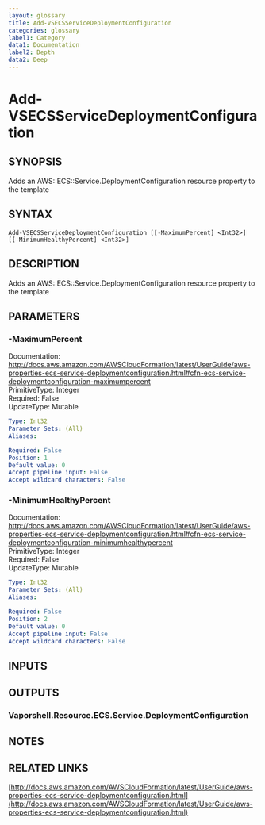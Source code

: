 ```yaml
---
layout: glossary
title: Add-VSECSServiceDeploymentConfiguration
categories: glossary
label1: Category
data1: Documentation
label2: Depth
data2: Deep
---
```


# Add-VSECSServiceDeploymentConfiguration

## SYNOPSIS
Adds an AWS::ECS::Service.DeploymentConfiguration resource property to the template

## SYNTAX

```
Add-VSECSServiceDeploymentConfiguration [[-MaximumPercent] <Int32>] [[-MinimumHealthyPercent] <Int32>]
```

## DESCRIPTION
Adds an AWS::ECS::Service.DeploymentConfiguration resource property to the template

## PARAMETERS

### -MaximumPercent
Documentation: http://docs.aws.amazon.com/AWSCloudFormation/latest/UserGuide/aws-properties-ecs-service-deploymentconfiguration.html#cfn-ecs-service-deploymentconfiguration-maximumpercent    
PrimitiveType: Integer    
Required: False    
UpdateType: Mutable

```yaml
Type: Int32
Parameter Sets: (All)
Aliases: 

Required: False
Position: 1
Default value: 0
Accept pipeline input: False
Accept wildcard characters: False
```

### -MinimumHealthyPercent
Documentation: http://docs.aws.amazon.com/AWSCloudFormation/latest/UserGuide/aws-properties-ecs-service-deploymentconfiguration.html#cfn-ecs-service-deploymentconfiguration-minimumhealthypercent    
PrimitiveType: Integer    
Required: False    
UpdateType: Mutable

```yaml
Type: Int32
Parameter Sets: (All)
Aliases: 

Required: False
Position: 2
Default value: 0
Accept pipeline input: False
Accept wildcard characters: False
```

## INPUTS

## OUTPUTS

### Vaporshell.Resource.ECS.Service.DeploymentConfiguration

## NOTES

## RELATED LINKS

[http://docs.aws.amazon.com/AWSCloudFormation/latest/UserGuide/aws-properties-ecs-service-deploymentconfiguration.html](http://docs.aws.amazon.com/AWSCloudFormation/latest/UserGuide/aws-properties-ecs-service-deploymentconfiguration.html)

